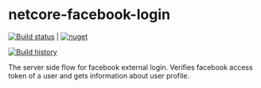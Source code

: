 # netcore-facebook-login

[![Build status](https://ci.appveyor.com/api/projects/status/pjxh5g91jpbh7t84?svg=true)](https://ci.appveyor.com/project/Vladislav56947/netcore-facebook-login) |
[![nuget](https://img.shields.io/nuget/v/SimpleSoft.AspNetCore.FacebookGraphApi.svg)](https://www.nuget.org/packages/SimpleSoft.AspNetCore.FacebookGraphApi/)

[![Build history](https://buildstats.info/appveyor/chart/Vladislav56947/netcore-facebook-login)](https://ci.appveyor.com/project/Vladislav56947/netcore-facebook-login/history)


The server side flow for facebook external login.  Verifies facebook access token of a user and gets information about user profile.

